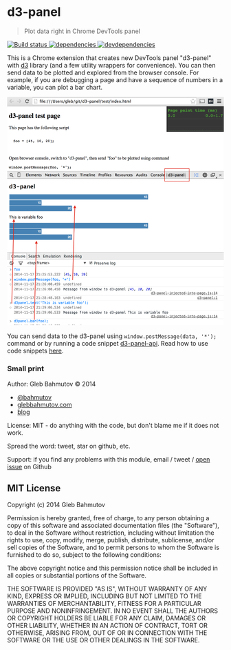 # d3-panel

> Plot data right in Chrome DevTools panel

[![Build status][d3-panel-ci-image] ][d3-panel-ci-url]
[![dependencies][d3-panel-dependencies-image] ][d3-panel-dependencies-url]
[![devdependencies][d3-panel-devdependencies-image] ][d3-panel-devdependencies-url]

This is a Chrome extension that creates new DevTools panel "d3-panel" with [d3][d3]
library (and a few utility wrappers for convenience). You can then send data to be plotted
and explored from the browser console. For example, if you are debugging a page and have a sequence
of numbers in a variable, you can plot a bar chart.

![d3-panel][d3 panel screenshot]

You can send data to the d3-panel using `window.postMessage(data, '*');` command or by running
a code snippet [d3-panel-api][d3-panel code snippet]. Read how to use code snippets [here][code snippets].

### Small print

Author: Gleb Bahmutov &copy; 2014

* [@bahmutov](https://twitter.com/bahmutov)
* [glebbahmutov.com](http://glebbahmutov.com)
* [blog](http://bahmutov.calepin.co/)

License: MIT - do anything with the code, but don't blame me if it does not work.

Spread the word: tweet, star on github, etc.

Support: if you find any problems with this module, email / tweet /
[open issue](https://github.com/bahmutov/d3-panel/issues) on Github

## MIT License

Copyright (c) 2014 Gleb Bahmutov

Permission is hereby granted, free of charge, to any person
obtaining a copy of this software and associated documentation
files (the "Software"), to deal in the Software without
restriction, including without limitation the rights to use,
copy, modify, merge, publish, distribute, sublicense, and/or sell
copies of the Software, and to permit persons to whom the
Software is furnished to do so, subject to the following
conditions:

The above copyright notice and this permission notice shall be
included in all copies or substantial portions of the Software.

THE SOFTWARE IS PROVIDED "AS IS", WITHOUT WARRANTY OF ANY KIND,
EXPRESS OR IMPLIED, INCLUDING BUT NOT LIMITED TO THE WARRANTIES
OF MERCHANTABILITY, FITNESS FOR A PARTICULAR PURPOSE AND
NONINFRINGEMENT. IN NO EVENT SHALL THE AUTHORS OR COPYRIGHT
HOLDERS BE LIABLE FOR ANY CLAIM, DAMAGES OR OTHER LIABILITY,
WHETHER IN AN ACTION OF CONTRACT, TORT OR OTHERWISE, ARISING
FROM, OUT OF OR IN CONNECTION WITH THE SOFTWARE OR THE USE OR
OTHER DEALINGS IN THE SOFTWARE.

[d3-panel-ci-image]: https://travis-ci.org/bahmutov/d3-panel.png?branch=master
[d3-panel-ci-url]: https://travis-ci.org/bahmutov/d3-panel
[d3-panel-dependencies-image]: https://david-dm.org/bahmutov/d3-panel.png
[d3-panel-dependencies-url]: https://david-dm.org/bahmutov/d3-panel
[d3-panel-devdependencies-image]: https://david-dm.org/bahmutov/d3-panel/dev-status.png
[d3-panel-devdependencies-url]: https://david-dm.org/bahmutov/d3-panel#info=devDependencies
[d3]: http://d3js.org/
[d3 panel screenshot]: d3-panel.png
[d3-panel code snippet]: d3-panel-api-code-snippet.js
[code snippets]: http://bahmutov.calepin.co/chrome-devtools-code-snippets.html
